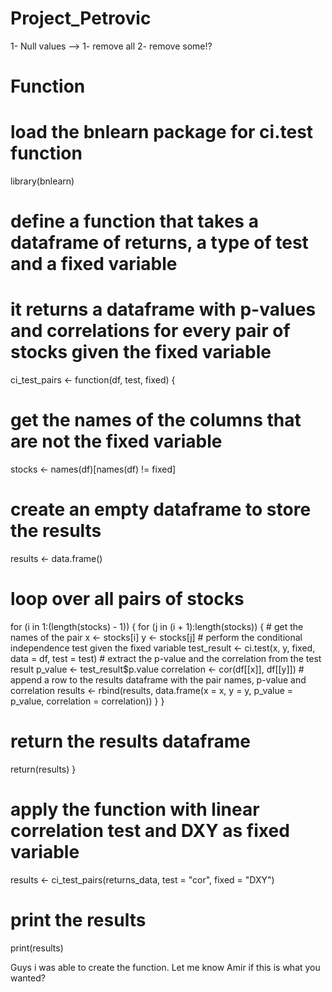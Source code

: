 # Project_Petrovic

1- Null values --> 1- remove all 2- remove some!?



# Function
# load the bnlearn package for ci.test function
library(bnlearn)

# define a function that takes a dataframe of returns, a type of test and a fixed variable
# it returns a dataframe with p-values and correlations for every pair of stocks given the fixed variable
ci_test_pairs <- function(df, test, fixed) {
  # get the names of the columns that are not the fixed variable
  stocks <- names(df)[names(df) != fixed]
  # create an empty dataframe to store the results
  results <- data.frame()
  # loop over all pairs of stocks
  for (i in 1:(length(stocks) - 1)) {
    for (j in (i + 1):length(stocks)) {
      # get the names of the pair
      x <- stocks[i]
      y <- stocks[j]
      # perform the conditional independence test given the fixed variable
      test_result <- ci.test(x, y, fixed, data = df, test = test)
      # extract the p-value and the correlation from the test result
      p_value <- test_result$p.value
      correlation <- cor(df[[x]], df[[y]])
      # append a row to the results dataframe with the pair names, p-value and correlation
      results <- rbind(results, data.frame(x = x, y = y, p_value = p_value, correlation = correlation))
    }
  }
  # return the results dataframe
  return(results)
}
# apply the function with linear correlation test and DXY as fixed variable
results <- ci_test_pairs(returns_data, test = "cor", fixed = "DXY")

# print the results
print(results)


Guys i was able to create the function. Let me know Amir if this is what you wanted?
